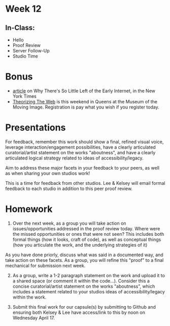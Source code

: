 # Week 12

## In-Class:
- Hello
- Proof Review
- Server Follow-Up
- Studio Time

# Bonus
- [article](http://www.bbc.com/future/story/20190401-why-theres-so-little-left-of-the-early-internet) on Why There's So Little Left of the Early Internet, in the New York Times
- [Theorizing The Web](https://theorizingtheweb.org/ny/ny2019/registration-3/?fbclid=IwAR041oKGqak-iWYbKQIFSBzVltoeCfwxg7bHVr8NRhucEr6iVgu_pWx1RyE) is this weekend in Queens at the Museum of the Moving Image. Registration is pay what you wish if you register today.

# Presentations

For feedback, remember this work should show a final, refined visual voice, leverage interaction/engagement possibilities,  have a clearly articulated curatorial/artist statement on the works "aboutness", and have a clearly articulated logical strategy related to ideas of accessibility/legacy.

Aim to address these major facets in your feedback to your peers, as well as when sharing your own studios work!

This is a time for feedback from other studios. Lee & Kelsey will email formal feedback to each studio in addition to this peer proof review.

# Homework

1. Over the next week, as a group you will take action on issues/opportunities addressed in the proof review today. Where were the missed opportunities or ones that were not seen? This includes both formal things (how it looks, craft of code), as well as conceptual things (how you articulate the work, and the underlying strategies of it)

As you have done priorly, discuss what was said in a documented way, and take action on these facets. As a group, you will refine this "proof" to a final mechanical for submission next week. 

2. As a group, write a 1-2 paragraph statement on the work and upload it to a shared space (or comment it within the code...). Consider this a concise curatorial/artist statement on the works "aboutness", which includes a statement related to your studios ideas of accessibility/legacy within the work.

3. Submit this final work for our capsule(s) by submitting to Github and ensuring both Kelsey & Lee have access/link to this by noon on Wednesday April 17.

